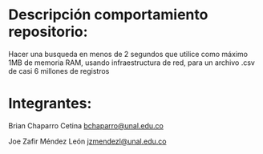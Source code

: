 # Descripción comportamiento repositorio:

Hacer una busqueda en menos de 2 segundos que utilice como máximo 1MB de memoria RAM, usando infraestructura de red, para un archivo .csv de casi 6 millones de registros

# Integrantes:

Brian Chaparro Cetina
bchaparro@unal.edu.co

Joe Zafir Méndez León
jzmendezl@unal.edu.co